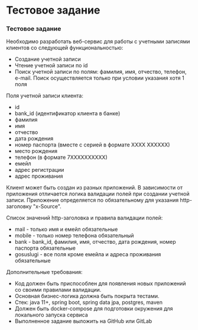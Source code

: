 # Тестовое задание

### Тестовое задание

Необходимо разработать веб-сервис для работы с учетными записями клиентов со следующей функциональностью:

* Создание учетной записи
* Чтение учетной записи по id
* Поиск учетной записи по полям: фамилия, имя, отчество, телефон, e-mail. Поиск осуществляется только при условии
  указания хотя 1 поля

Поля учетной записи клиента:

* id
* bank_id (идентификатор клиента в банке)
* фамилия
* имя
* отчество
* дата рождения
* номер паспорта (вместе с серией в формате ХХХХ ХХХХХХ)
* место рождения
* телефон (в формате 7ХХХХХХХХХХ)
* емейл
* адрес регистрации
* адрес проживания

Клиент может быть создан из разных приложений. В зависимости от приложения отличается логика валидации полей при
создании учетной записи. Приложение определяется по обязательному для указания http-заголовку "x-Source".

Список значений http-заголовка и правила валидации полей:

* mail - только имя и емейл обязательные
* mobile - только номер телефона обязательный
* bank - bank_id, фамилия, имя, отчество, дата рождения, номер паспорта обязательные
* gosuslugi - все поля кроме емейла и адреса проживания обязательные

Дополнительные требования:

* Код должен быть приспособлен для появления новых приложений со своими правилами валидации.
* Основная бизнес-логика должна быть покрыта тестами.
* Стек: java 11+, spring boot, spring data jpa, postgres, maven
* Должен быть docker-compose для подготовки окружения для локального запуска сервиса
* Выполненное задание выложить на GitHub или GitLab
